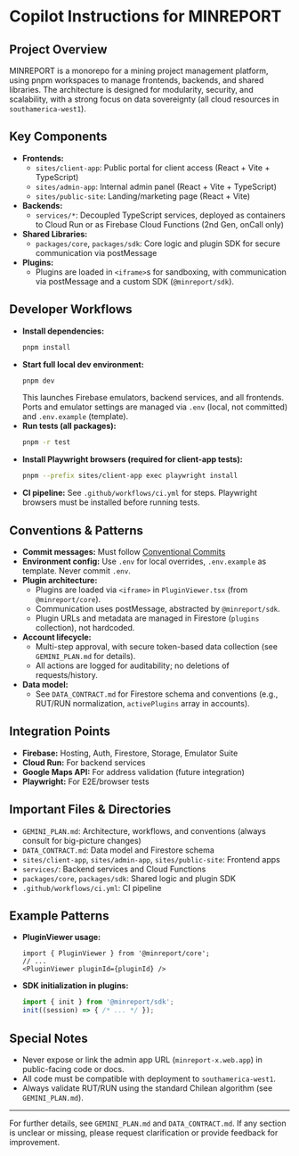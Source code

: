 # Copilot Instructions for MINREPORT

## Project Overview
MINREPORT is a monorepo for a mining project management platform, using pnpm workspaces to manage frontends, backends, and shared libraries. The architecture is designed for modularity, security, and scalability, with a strong focus on data sovereignty (all cloud resources in `southamerica-west1`).

## Key Components
- **Frontends:**
  - `sites/client-app`: Public portal for client access (React + Vite + TypeScript)
  - `sites/admin-app`: Internal admin panel (React + Vite + TypeScript)
  - `sites/public-site`: Landing/marketing page (React + Vite)
- **Backends:**
  - `services/*`: Decoupled TypeScript services, deployed as containers to Cloud Run or as Firebase Cloud Functions (2nd Gen, onCall only)
- **Shared Libraries:**
  - `packages/core`, `packages/sdk`: Core logic and plugin SDK for secure communication via postMessage
- **Plugins:**
  - Plugins are loaded in `<iframe>`s for sandboxing, with communication via postMessage and a custom SDK (`@minreport/sdk`).

## Developer Workflows
- **Install dependencies:**
  ```bash
  pnpm install
  ```
- **Start full local dev environment:**
  ```bash
  pnpm dev
  ```
  This launches Firebase emulators, backend services, and all frontends. Ports and emulator settings are managed via `.env` (local, not committed) and `.env.example` (template).
- **Run tests (all packages):**
  ```bash
  pnpm -r test
  ```
- **Install Playwright browsers (required for client-app tests):**
  ```bash
  pnpm --prefix sites/client-app exec playwright install
  ```
- **CI pipeline:**
  See `.github/workflows/ci.yml` for steps. Playwright browsers must be installed before running tests.

## Conventions & Patterns
- **Commit messages:** Must follow [Conventional Commits](https://www.conventionalcommits.org/)
- **Environment config:** Use `.env` for local overrides, `.env.example` as template. Never commit `.env`.
- **Plugin architecture:**
  - Plugins are loaded via `<iframe>` in `PluginViewer.tsx` (from `@minreport/core`).
  - Communication uses postMessage, abstracted by `@minreport/sdk`.
  - Plugin URLs and metadata are managed in Firestore (`plugins` collection), not hardcoded.
- **Account lifecycle:**
  - Multi-step approval, with secure token-based data collection (see `GEMINI_PLAN.md` for details).
  - All actions are logged for auditability; no deletions of requests/history.
- **Data model:**
  - See `DATA_CONTRACT.md` for Firestore schema and conventions (e.g., RUT/RUN normalization, `activePlugins` array in accounts).

## Integration Points
- **Firebase:** Hosting, Auth, Firestore, Storage, Emulator Suite
- **Cloud Run:** For backend services
- **Google Maps API:** For address validation (future integration)
- **Playwright:** For E2E/browser tests

## Important Files & Directories
- `GEMINI_PLAN.md`: Architecture, workflows, and conventions (always consult for big-picture changes)
- `DATA_CONTRACT.md`: Data model and Firestore schema
- `sites/client-app`, `sites/admin-app`, `sites/public-site`: Frontend apps
- `services/`: Backend services and Cloud Functions
- `packages/core`, `packages/sdk`: Shared logic and plugin SDK
- `.github/workflows/ci.yml`: CI pipeline

## Example Patterns
- **PluginViewer usage:**
  ```tsx
  import { PluginViewer } from '@minreport/core';
  // ...
  <PluginViewer pluginId={pluginId} />
  ```
- **SDK initialization in plugins:**
  ```ts
  import { init } from '@minreport/sdk';
  init((session) => { /* ... */ });
  ```

## Special Notes
- Never expose or link the admin app URL (`minreport-x.web.app`) in public-facing code or docs.
- All code must be compatible with deployment to `southamerica-west1`.
- Always validate RUT/RUN using the standard Chilean algorithm (see `GEMINI_PLAN.md`).

---
For further details, see `GEMINI_PLAN.md` and `DATA_CONTRACT.md`. If any section is unclear or missing, please request clarification or provide feedback for improvement.
